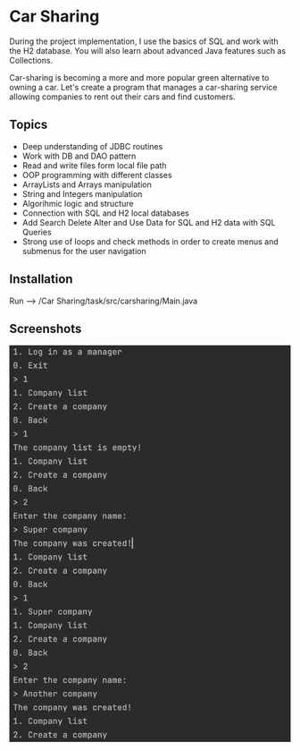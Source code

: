 # Car Sharing

During the project implementation, I use the basics of SQL and work with the H2 database. You will also learn about advanced Java features such as Collections.

Car-sharing is becoming a more and more popular green alternative to owning a car. Let's create a program that manages a car-sharing service allowing companies to rent out their cars and find customers.



## Topics
 - Deep understanding of JDBC routines
 - Work with DB and DAO pattern
 - Read and write files form local file path
 - OOP programming with different classes
 - ArrayLists and Arrays manipulation
 - String and Integers manipulation
 - Algorihmic logic and structure 
 - Connection with SQL and H2 local databases
 - Add Search Delete Alter and Use Data for SQL and H2 data with SQL Queries
 - Strong use of loops and check methods in order to create menus and submenus for the user navigation
  

 
  


## Installation

Run -->
/Car Sharing/task/src/carsharing/Main.java
    
## Screenshots

![App Screenshot](screenshots/initial-frame.png)
